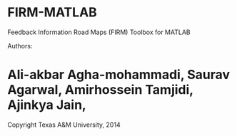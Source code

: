 FIRM-MATLAB
===========

Feedback Information Road Maps (FIRM) Toolbox for MATLAB

Authors:

Ali-akbar Agha-mohammadi,
Saurav Agarwal,
Amirhossein Tamjidi,
Ajinkya Jain,
==============================
Copyright Texas A&M University, 2014
